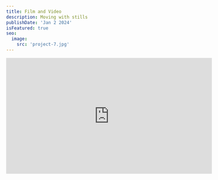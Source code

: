 ```yaml
---
title: Film and Video
description: Moving with stills
publishDate: 'Jan 2 2024'
isFeatured: true
seo:
  image:
    src: 'project-7.jpg'
---
```


<iframe width="560" height="315" src="https://www.youtube.com/embed/paWLUe6tM64?si=cy0bFEdkAS1Sg6uN" title="YouTube video player" frameborder="0" allow="accelerometer; autoplay; clipboard-write; encrypted-media; gyroscope; picture-in-picture; web-share" referrerpolicy="strict-origin-when-cross-origin" allowfullscreen></iframe>